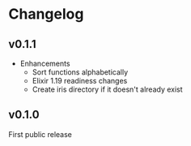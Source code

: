 # Changelog

## v0.1.1

- Enhancements
    - Sort functions alphabetically
    - Elixir 1.19 readiness changes
    - Create iris directory if it doesn't already exist

## v0.1.0

First public release